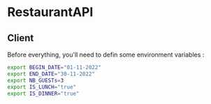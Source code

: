 # RestaurantAPI

## Client
Before everything, you'll need to defin some environment variables :
```sh
export BEGIN_DATE="01-11-2022"
export END_DATE="30-11-2022"
export NB_GUESTs=3
export IS_LUNCH="true"
export IS_DINNER="true"
```

